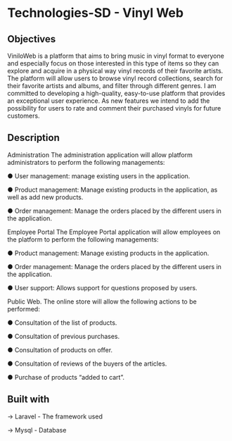 # Technologies-SD - Vinyl Web
## Objectives 
ViniloWeb is a platform that aims to bring music in vinyl format to everyone and especially focus on those interested in this type of items so they can explore and acquire in a physical way vinyl records of their favorite artists. The platform will allow users to browse vinyl record collections, search for their favorite artists and albums, and filter through different genres. I am committed to developing a high-quality, easy-to-use platform that provides an exceptional user experience. As new features we intend to add the possibility for users to rate and comment their purchased vinyls for future customers.

## Description 
Administration
The administration application will allow platform administrators to perform the following managements:

● User management: manage existing users in the application.

● Product management: Manage existing products in the application, as well as add new products.

● Order management: Manage the orders placed by the different users in the application.

Employee Portal
The Employee Portal application will allow employees on the platform to perform the following managements:

● Product management: Manage existing products in the application.

● Order management: Manage the orders placed by the different users in the application.

● User support: Allows support for questions proposed by users.

Public Web.
The online store will allow the following actions to be performed:

● Consultation of the list of products.

● Consultation of previous purchases.

● Consultation of products on offer.

● Consultation of reviews of the buyers of the articles.

● Purchase of products “added to cart”.

## Built with 
-> Laravel - The framework used

-> Mysql - Database
